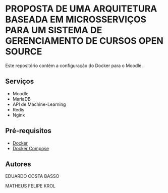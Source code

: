 # PROPOSTA DE UMA ARQUITETURA BASEADA EM MICROSSERVIÇOS PARA UM SISTEMA DE GERENCIAMENTO DE CURSOS OPEN SOURCE

Este repositório contém a configuração do Docker para o Moodle.

## Serviços
  * Moodle
  * MariaDB
  * API de Machine-Learning
  * Redis
  * Nginx

## Pré-requisitos
  * [Docker](https://docs.docker.com) 
  * [Docker Compose](https://docs.docker.com/compose/)


## Autores
  EDUARDO COSTA BASSO
  
  MATHEUS FELIPE KROL
  
